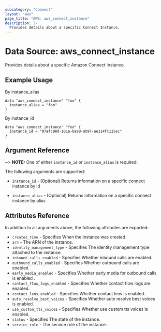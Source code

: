 ```yaml
---
subcategory: "Connect"
layout: "aws"
page_title: "AWS: aws_connect_instance"
description: |-
  Provides details about a specific Connect Instance.
---
```


# Data Source: aws_connect_instance

Provides details about a specific Amazon Connect Instance.

## Example Usage
By instance_alias

```hcl
data "aws_connect_instance" "foo" {
  instance_alias = "foo"
}
```

By instance_id

```hcl
data "aws_connect_instance" "foo" {
  instance_id = "97afc98d-101a-ba98-ab97-ae114fc115ec"
}
```

## Argument Reference

~> **NOTE:** One of either `instance_id` or `instance_alias` is required.

The following arguments are supported:

* `instance_id` - (Optional) Returns information on a specific connect instance by id

* `instance_alias` - (Optional) Returns information on a specific connect instance by alias

## Attributes Reference

In addition to all arguments above, the following attributes are exported:

* `created_time` - Specifies When the instance was created.
* `arn` - The ARN of the instance.
* `identity_management_type` - Specifies The identity management type attached to the instance.
* `inbound_calls_enabled` - Specifies Whether inbound calls are enabled.
* `outbound_calls_enabled` - Specifies Whether outbound calls are enabled.
* `early_media_enabled` - Specifies Whether early media for outbound calls is enabled .
* `contact_flow_logs_enabled` - Specifies Whether contact flow logs are enabled.
* `contact_lens_enabled` - Specifies Whether contact lens is enabled.
* `auto_resolve_best_voices` - Specifies Whether auto resolve best voices is enabled.
* `use_custom_tts_voices` - Specifies Whether use custom tts voices is enabled.
* `status` - Specifies The state of the instance.
* `service_role` - The service role of the instance.
